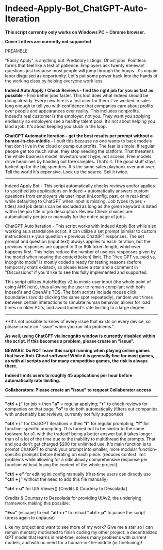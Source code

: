 # Indeed-Apply-Bot_ChatGPT-Auto-Iteration

**This script currently only works on Windows PC + Chrome browser.**

**Cover Letters are currently not supported**

PREAMBLE

"Easily Apply" is anything but. Predatory listings. Ghost jobs. Pointless forms that feel like a test of patience. Employers ask twenty irrelevant questions just because most people will jump through the hoops. It's unpaid labor disguised as opportunity. Let's put some power back into the hands of the working class by helping everyone work less. 

**Indeed Auto Apply / Check Reviews - find the right job for you as fast as possible** - Find better jobs faster. This tool does what Indeed should be doing already. Every new hire is a lost user for them. I’ve worked in sales long enough to tell you with confidence that companies care about profits over people and appearances over reality. This includes nonprofits. Indeed's real customer is the employer, not you. They want you applying endlessly so employers see a healthy talent pool. It’s not about helping you land a job. It's about keeping you stuck in the loop.

**ChatGPT Automatic Iteration - get the best results per prompt without a human-in-the-middle** - I built this because no one wants to back models that don’t live in the cloud or pump out profits. The fear is simple: If regular people get too much value, they stop needing the platform. That threatens the whole business model. Investors want hype, not access. Free models drive headlines by handing out free samples. That’s it. The good stuff stays locked up for the big spenders. It's the same sales playbook over and over. Tell the world it's expensive. Lock up the source. Sell it twice.

-----------------------------------------------------------------

Indeed Apply Bot - This script automatically checks reviews and/or applies to specified job applications on Indeed **+** automatically answers custom questions from employers via user input (ini.config, past, or in real-time) while defaulting to ChatGPT when input is missing. Job types (types + titles) and job details can be excluded as long as the given keyword is listed within the job title or job description. Review Check choices are: automatically per job or manually for the entire page of jobs.

ChatGPT Auto Iteration - This script works with Indeed Apply Bot while also working as a standalone script. It can utilize a set prompt (similar to custom instructions) **+** your question **+** previous ChatGPT responses. The set prompt and question (input text) always applies to each iteration, but the previous responses are capped to 3 or 60k token length, whichever happens first. This helps reduce the number of useless responses given by the model when nearing the context(token) limit. The "free GPT vs. paid vs. incognito mode" is mostly coded already for testing reasons (before temporary chats existed), so please leave a star and a comment in "Discussions" if you'd like to see this fully implemented and supported.

This script utilizes AutoHotKey v2 to mimic user input (the whole point of using AHK here), thus allowing the user to remain compliant with both Indeed's and OpenAI's TOS. The both scripts include mouse click boundaries (avoids clicking the same spot repeatedly), random wait times between certain interactions to simulate human behavior, allows for load times on older PC's, and avoid Indeed's rate limiting to a large degree.

-----------------------------------------------------------------

**It's not possible to know of every issue that exists on every device, so please create an "issue" when you run into problems."

**As well, using ChatGPT via incognito window is currently disabled within the script. If this becomes a problem, please create an "issue".**

**BEWARE: Do NOT leave this script running when playing online games that have Anti-Cheat software! While it is generally fine for most games, as with all scripts and for many competitive games, the risk is always there.**

**Indeed limits users to roughly 45 applications per hour before automatically rate limiting.**

**Collaborators: Please create an "issue" to request Collaborator access**

-----------------------------------------------------------------

**"ctrl + j"** for job > then **"a"** = regular applying; **"r"** to check reviews for companies on that page; **"o"** to do both automatically (filters out companies with undeniably bad reviews, currently not fully supported)

**"ctrl + i"** for ChatGPT iterations > then **"i"** for regular prompting; **"f"** for function-specific prompting. This turned out to be similar to the same toolware for o1, with the tradeoff being a better answer but it takes longer than o1 a lot of the time due to the inability to multithread the prompts. That and you don't get charged $200 for unlimited use. It's main function is to prompt ChatGPT to chunk your prompt into smaller, more modular function-specific prompts before iterating on each piece.  (reduces context limit problems while allowing for a ridiculously comprehensive response per function without losing the context of the whole project).

**"ctrl + e"** for editing ini.config manually (first-time users can directly use **"ctrl + j"** without the need to add this file manually)

**"ctrl + u"** for UIA.Viewer() [Credits & Courtesy to Descolada]

Credits & Courtesy to Descolada for providing UIAv2, the underlying framework making this possible.

**"Esc"** (escape) to exit
**"alt + r"** to reload
**"ctrl + p"** to pause the script (press again to unpause)


Like my project and want to see more of my work? Give me a star so I can remain mentally motivated to finish coding my other project: a decentralized GPT model that learns in real-time, solves many problems with current models, and with no need for a human-in-the-middle (or finetuning)!
